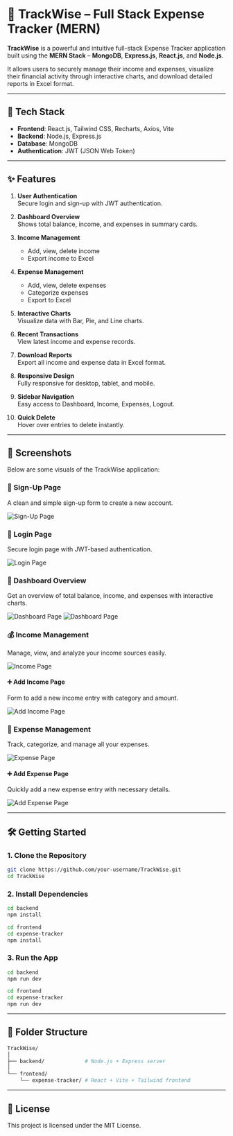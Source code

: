 # 🚀 TrackWise – Full Stack Expense Tracker (MERN)

**TrackWise** is a powerful and intuitive full-stack Expense Tracker application built using the **MERN Stack** – **MongoDB**, **Express.js**, **React.js**, and **Node.js**.

It allows users to securely manage their income and expenses, visualize their financial activity through interactive charts, and download detailed reports in Excel format.

---

## 🔧 Tech Stack

- **Frontend**: React.js, Tailwind CSS, Recharts, Axios, Vite  
- **Backend**: Node.js, Express.js  
- **Database**: MongoDB  
- **Authentication**: JWT (JSON Web Token)

---

## ✨ Features

1. **User Authentication**  
   Secure login and sign-up with JWT authentication.

2. **Dashboard Overview**  
   Shows total balance, income, and expenses in summary cards.

3. **Income Management**  
   - Add, view, delete income  
   - Export income to Excel  

4. **Expense Management**  
   - Add, view, delete expenses  
   - Categorize expenses  
   - Export to Excel  

5. **Interactive Charts**  
   Visualize data with Bar, Pie, and Line charts.

6. **Recent Transactions**  
   View latest income and expense records.

7. **Download Reports**  
   Export all income and expense data in Excel format.

8. **Responsive Design**  
   Fully responsive for desktop, tablet, and mobile.

9. **Sidebar Navigation**  
   Easy access to Dashboard, Income, Expenses, Logout.

10. **Quick Delete**  
    Hover over entries to delete instantly.

---

## 📸 Screenshots
Below are some visuals of the TrackWise application:

### 📝 Sign-Up Page  
A clean and simple sign-up form to create a new account.

![Sign-Up Page](frontend/expense-tracker/src/assets/images/signup_page.png)

### 🔐 Login Page
Secure login page with JWT-based authentication.

![Login Page](frontend/expense-tracker/src/assets/images/login_page.png)

### 🧾 Dashboard Overview
Get an overview of total balance, income, and expenses with interactive charts.

![Dashboard Page](frontend/expense-tracker/src/assets/images/dashboard_page1.png)
![Dashboard Page](frontend/expense-tracker/src/assets/images/dashboard_page2.png)

### 💰 Income Management
Manage, view, and analyze your income sources easily.

![Income Page](frontend/expense-tracker/src/assets/images/income_page.png)

#### ➕ Add Income Page  
Form to add a new income entry with category and amount.

![Add Income Page](frontend/expense-tracker/src/assets/images/add_income.png)

### 💸 Expense Management
Track, categorize, and manage all your expenses.

![Expense Page](frontend/expense-tracker/src/assets/images/expense_page.png)

#### ➕ Add Expense Page  
Quickly add a new expense entry with necessary details.

![Add Expense Page](frontend/expense-tracker/src/assets/images/add_expense.png)

---

## 🛠️ Getting Started

### 1. Clone the Repository

```bash
git clone https://github.com/your-username/TrackWise.git
cd TrackWise
```
### 2. Install Dependencies

```bash
cd backend
npm install
```
```bash
cd frontend
cd expense-tracker
npm install
```

### 3. Run the App
```bash
cd backend
npm run dev
```
```bash
cd frontend
cd expense-tracker
npm run dev
```
---
📁 Folder Structure
---
```BASH
TrackWise/
│
├── backend/             # Node.js + Express server
│
└── frontend/
    └── expense-tracker/ # React + Vite + Tailwind frontend
```
---

📄 License
---
This project is licensed under the MIT License.
